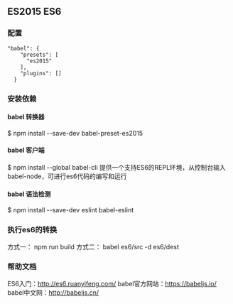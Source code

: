 ## ES2015 ES6

### 配置
```
"babel": {
    "presets": [
      "es2015"
    ],
    "plugins": []
  }
```

### 安装依赖

#### babel 转换器
$ npm install --save-dev babel-preset-es2015

#### babel 客户端
$ npm install --global babel-cli
提供一个支持ES6的REPL环境，从控制台输入babel-node，可进行es6代码的编写和运行

#### babel 语法检测
$ npm install --save-dev eslint babel-eslint

### 执行es6的转换
方式一：
npm run build
方式二：
babel es6/src -d es6/dest

### 帮助文档
ES6入门：http://es6.ruanyifeng.com/
babel官方网站：https://babeljs.io/
babel中文网：http://babeljs.cn/